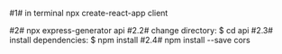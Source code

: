 #1# in terminal  npx create-react-app client 

#2# npx express-generator api
#2.2#   change directory:
     $ cd api
#2.3# install dependencies:
     $ npm install
#2.4# npm install --save cors